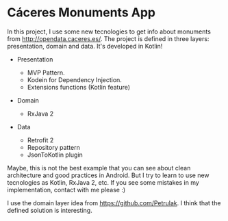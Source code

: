 # Cáceres Monuments App

In this project, I use some new tecnologies to get info about monuments from http://opendata.caceres.es/. The project is defined in three layers: presentation, domain and data. It's developed in Kotlin!

 * Presentation
 	* MVP Pattern.
 	* Kodein for Dependency Injection.
 	* Extensions functions (Kotlin feature)
 	
 * Domain
 	* RxJava 2
 
 * Data
	* Retrofit 2
	* Repository pattern
	* JsonToKotlin plugin


Maybe, this is not the best example that you can see about clean architecture and good practices in Android. But I try to learn to use new tecnologies as Kotlin, RxJava 2, etc. If you see some mistakes in my implementation, contact with me please :)

I use the domain layer idea from https://github.com/Petrulak. I think that the defined solution is interesting.
